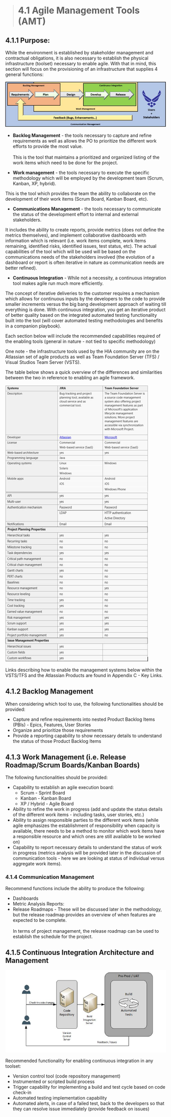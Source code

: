 > # **4.1** Agile Management Tools (AMT)

## 4.1.1 Purpose:

While the environment is established by stakeholder management and contractual obligations, it is also necessary to establish the physical infrastructure
(toolset) necessary to enable agile. With that in mind, this section will focus on the provisioning of an infrastructure that supplies 4 general functions:

![agilearch](images/agilearch.jpg)

- **Backlog Management** - the tools necessary to capture and refine requirements as well as allows the PO to prioritize the different work efforts to provide the most value. <br /> <br /> This is the tool that maintains a prioritized and organized listing of the work items which need to be done for the project.

- **Work management** - the tools necessary to execute the specific methodology which will be employed by the development team (Scrum, Kanban, XP, hybrid).

This is the tool which provides the team the ability to collaborate on the development of their work items (Scrum Board, Kanban Board, etc).

- **Communications Management** - the tools necessary to communicate the status of the development effort to internal and external stakeholders.

It includes the ability to create reports, provide metrics (does not define the metrics themselves), and implement collaborative dashboards with information which is relevant (i.e. work items complete, work items remaining, identified risks, identified issues, test status, etc). The actual capabilities of the tool which will be used will be based on the communications needs of the stakeholders involved (the evolution of a dashboard or report is often iterative in nature as communication needs are better refined).

- **Continuous Integration** - While not a necessity, a continuous integration tool makes agile run much more efficiently.

The concept of iterative deliveries to the customer requires a mechanism which allows for continuous inputs by the developers to the code to provide smaller increments versus the big bang development approach of waiting till everything is done. With continuous integration, you get an iterative product of better quality based on the integrated automated testing functionality built into the tool (will cover automated testing methodologies and benefits in a companion playbook).

Each section below will include the recommended capabilities required of the enabling tools (general in nature - not tied to specific methodology)

One note - the infrastructure tools used by the HIA community are on the Atlassian set of agile products as well as Team Foundation Server (TFS) / Visual Studios Team Server (VSTS).

The table below shows a quick overview of the differences and similarities between the two in reference to enabling an agile framework.

![archchart](images/archchart.jpg)

Links describing how to enable the management systems below within the VSTS/TFS and the Atlassian Products are found in Appendix C - Key Links.

## 4.1.2 Backlog Management

When considering which tool to use, the following functionalities should be provided:

- Capture and refine requirements into nested Product Backlog Items (PBIs) - Epics, Features, User Stories
- Organize and prioritize those requirements
- Provide a reporting capability to show necessary details to understand the status of those Product Backlog Items

## 4.1.3 Work Management (i.e. Release Roadmap/Scrum Boards/Kanban Boards)

The following functionalities should be provided:

- Capability to establish an agile execution board:
    - Scrum - Sprint Board
    - Kanban - Kanban Board
    - XP / Hybrid - Agile Board
- Ability to refine the work in progress (add and update the status details of the different work items - including tasks, user stories, etc.)
- Ability to assign responsible parties to the different work items (while agile emphasizes the establishment of responsibility when capacity is available,
  there needs to be a method to monitor which work items have a responsible resource and which ones are still available to be worked on)
- Capability to report necessary details to understand the status of work in progress (metrics analysis will be provided later in the discussion of
  communication tools - here we are looking at status of individual versus aggregate work items).

### 4.1.4 Communication Management

Recommend functions include the ability to produce the following:

- Dashboards
- Metric Analysis Reports:
- Release Roadmaps - These will be discussed later in the methodology, but the release roadmap provides an overview of when features are expected to be complete.<br /><br />
  In terms of project management, the release roadmap can be used to establish the schedule for the project.

## 4.1.5 Continuous Integration Architecture and Management

![coderepos](images/coderepos.jpg)

Recommended functionality for enabling continuous integration in any toolset:

- Version control tool (code repository management)
- Instrumented or scripted build process
- Trigger capability for implementing a build and test cycle based on code check-in
- Automated testing implementation capability
- Automated alerts, in case of a failed test, back to the developers so that they can resolve issue immediately (provide feedback on issues)
